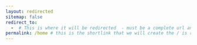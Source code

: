 ```yaml
---
layout: redirected
sitemap: false
redirect_to:
  -  # This is where it will be redirected  - must be a complete url and a space after the -
permalink: /home # this is the shortlink that we will create the / is required - MUST MATCH the name of the file and a space after the :
---
```

